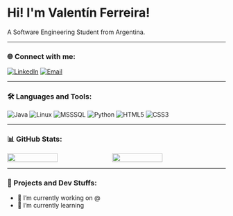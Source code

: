 # Hi! I'm Valentín Ferreira!

A Software Engineering Student from Argentina.

---

### 🌐 Connect with me:

[![LinkedIn](https://img.shields.io/badge/LinkedIn-%230077B5.svg?style=for-the-badge&logo=linkedin&logoColor=white)](https://www.linkedin.com/in/valentin-ferreira-martins-marinho-259152210/)
[![Email](https://img.shields.io/badge/Email-D14836?style=for-the-badge&logo=gmail&logoColor=white)](valentinferreira05@gmail.com)

---

### 🛠 Languages and Tools:

![Java](https://img.shields.io/badge/-Java-007396?style=flat-square&logo=java&logoColor=white)
![Linux](https://img.shields.io/badge/-Linux-FCC624?style=flat-square&logo=linux&logoColor=black)
![MSSSQL](https://img.shields.io/badge/Microsoft_SQL_Server-CC2927)
![Python](https://img.shields.io/badge/-Python-3776AB?style=flat-square&logo=python&logoColor=white)
![HTML5](https://img.shields.io/badge/HTML5-%23E34F26.svg?style=flat-square&logo=html5&logoColor=white)
![CSS3](https://img.shields.io/badge/CSS3-%231572B6.svg?style=flat-square&logo=css3&logoColor=white)

---

### 📊 GitHub Stats:

<div style="display: flex; flex-wrap: wrap;">
    <img src="https://github-readme-stats.vercel.app/api/top-langs/?username=valentinawerle&layout=compact&theme=radical" width="48%" />
    <img src="https://github-readme-streak-stats.herokuapp.com/?user=valentinawerle&theme=radical" width="48%" />
</div>

---

### 💼 Projects and Dev Stuffs:

- 🔭 I’m currently working on @
- 🌱 I’m currently learning 

